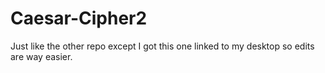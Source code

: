 # Caesar-Cipher2
Just like the other repo except I got this one linked to my desktop so edits are way easier.
